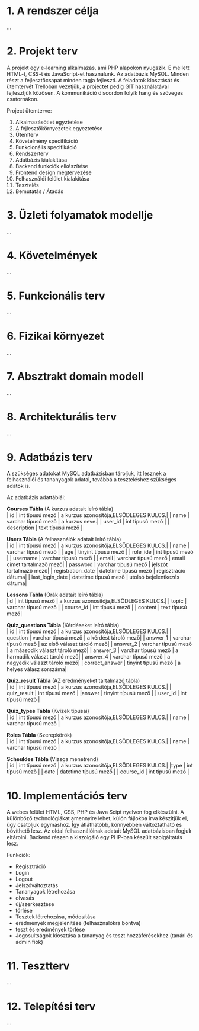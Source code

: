 # 1. A rendszer célja

...

# 2. Projekt terv

A projekt egy e-learning alkalmazás, ami PHP alapokon nyugszik. E mellett HTML-t, CSS-t és JavaScript-et használunk. Az adatbázis MySQL. Minden részt a fejlesztőcsapat minden tagja fejleszti. 
A feladatok kiosztását és ütemtervét Trelloban vezetjük, a projectet pedig GIT használatával fejlesztjük közösen. A kommunikáció discordon folyik hang és szöveges csatornákon. 

Project ütemterve:

1. Alkalmazásötlet egyztetése
2. A fejlesztőkörnyezetek egyeztetése
3. Ütemterv
4. Követelmény specifikáció
5. Funkcionális specifikáció
6. Rendszerterv
7. Adatbázis kialakítása
8. Backend funkciók elkészítése
9. Frontend design megtervezése
10. Felhasználói felület kialakítása
11. Tesztelés
12. Bemutatás / Átadás

# 3. Üzleti folyamatok modellje

...

# 4. Követelmények

...

# 5. Funkcionális terv

...

# 6. Fizikai környezet

...

# 7. Absztrakt domain modell

...

# 8. Architekturális terv

...

# 9. Adatbázis terv

A szükséges adatokat MySQL adatbázisban tároljuk, itt lesznek a felhasználói és tananyagok adatai, továbbá a teszteléshez szükséges adatok is.

Az adatbázis adattáblái:


**Courses Tábla** (A kurzus adatait leíró tábla)<br>
    | id | int típusú mező | a kurzus azonosítója,ELSŐDLEGES KULCS.|
    | name | varchar típusú mező | a kurzus neve.|
    | user_id | int típusú mező  |
    | description | text típusú mező  |
    

**Users Tábla** (A felhasználók adatait leíró tábla)<br>
   | id | int típusú mező | a kurzus azonosítója,ELSŐDLEGES KULCS.|
   | name | varchar típusú mező |
   | age | tinyint típusú mező |
   | role_ide | int típusú mező |
   | username | varchar típusú mező |
   | email | varchar típusú mező | email címet tartalmaző mező|
   | password | varchar típusú mező | jelszót tartalmaző mező|
   | registration_date | datetime típusú mező | regisztráció dátuma|
   | last_login_date | datetime típusú mező | utolsó bejelentkezés dátuma|

**Lessons Tábla** (Órák adatait leíró tábla)<br>
   |id | int típusú mező | a kurzus azonosítója,ELSŐDLEGES KULCS.|
   | topic | varchar típusú mező |
   | course_id | int típusú mező |
   | content | text típusú mező|

**Quiz_questions Tábla** (Kérdéseket leíró tábla)<br>
   | id | int típusú mező | a kurzus azonosítója,ELSŐDLEGES KULCS.|
   | question | varchar típusú mező | a kérdést tároló mező|
   | answer_1 | varchar típusú mező | az első választ tároló mező|
   | answer_2 | varchar típusú mező | a máasodik választ tároló mező|
   | answer_3 | varchar típusú mező | a harmadik választ tároló mező|
   | answer_4 | varchar típusú mező | a nagyedik választ tároló mező|
   | correct_answer | tinyint típusú mező | a helyes válasz sorszáma|

**Quiz_result Tábla** (AZ eredményeket tartalmazó tábla)<br>
   | id | int típusú mező | a kurzus azonosítója,ELSŐDLEGES KULCS.|
   | quiz_result | int típusú mező |
   |answer | tinyint típusú mező |
   | user_id | int típusú mező |

**Quiz_types Tábla** (Kvízek típusai)<br>
   | id | int típusú mező | a kurzus azonosítója,ELSŐDLEGES KULCS.|
   | name | varchar típusú mező |

**Roles Tábla** (Szerepkörök)<br>
   | id | int típusú mező | a kurzus azonosítója,ELSŐDLEGES KULCS.|
   | name | varchar típusú mező |

**Scheuldes Tábla** (Vizsga menetrend)<br>
   | id | int típusú mező | a kurzus azonosítója,ELSŐDLEGES KULCS.|
   |type | int típusú mező |
   | date | datetime típusú mező |
   | course_id | int típusú mező |



# 10. Implementációs terv

A webes felület HTML, CSS, PHP és Java Scipt nyelven fog elkészülni. A különböző technológiákat amennyire lehet, külön fájlokba írva készítjük el, úgy csatoljuk egymáshoz. Így átláthatóbb, könnyebben változtatható és bővíthető lesz. Az oldal felhasználóinak adatait MySQL adatbázisban fogjuk eltárolni. Backend részen a kiszolgáló egy PHP-ban készült szolgáltatás lesz.

Funkciók:

- Regisztráció
- Login
- Logout
- Jelszóváltoztatás
- Tananyagok létrehozása
- olvasás
- új/szerkesztése
- törlése
- Tesztek létrehozása, módosítása
- eredmények megjelenítése (felhasználókra bontva)
- teszt és eredmények törlése
- Jogosultságok kiosztása a tananyag és teszt hozzáférésekhez (tanári és admin fiók)

# 11. Tesztterv

...

# 12. Telepítési terv

...
